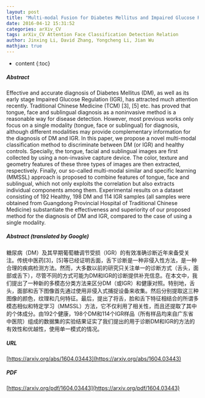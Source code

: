 ```yaml
---
layout: post
title: "Multi-modal Fusion for Diabetes Mellitus and Impaired Glucose Regulation Detection"
date: 2016-04-12 15:31:52
categories: arXiv_CV
tags: arXiv_CV Attention Face Classification Detection Relation
author: Jinxing Li, David Zhang, Yongcheng Li, Jian Wu
mathjax: true
---
```


* content
{:toc}

##### Abstract
Effective and accurate diagnosis of Diabetes Mellitus (DM), as well as its early stage Impaired Glucose Regulation (IGR), has attracted much attention recently. Traditional Chinese Medicine (TCM) [3], [5] etc. has proved that tongue, face and sublingual diagnosis as a noninvasive method is a reasonable way for disease detection. However, most previous works only focus on a single modality (tongue, face or sublingual) for diagnosis, although different modalities may provide complementary information for the diagnosis of DM and IGR. In this paper, we propose a novel multi-modal classification method to discriminate between DM (or IGR) and healthy controls. Specially, the tongue, facial and sublingual images are first collected by using a non-invasive capture device. The color, texture and geometry features of these three types of images are then extracted, respectively. Finally, our so-called multi-modal similar and specific learning (MMSSL) approach is proposed to combine features of tongue, face and sublingual, which not only exploits the correlation but also extracts individual components among them. Experimental results on a dataset consisting of 192 Healthy, 198 DM and 114 IGR samples (all samples were obtained from Guangdong Provincial Hospital of Traditional Chinese Medicine) substantiate the effectiveness and superiority of our proposed method for the diagnosis of DM and IGR, compared to the case of using a single modality.

##### Abstract (translated by Google)
糖尿病（DM）及其早期葡萄糖调节受损（IGR）的有效准确诊断近年来备受关注。传统中医药[3]，[5]等已经证明舌面，舌下诊断是一种非侵入性方法，是一种合理的疾病检测方法。然而，大多数以前的研究只关注单一的诊断方式（舌头，面部或舌下），尽管不同的方式可能为DM和IGR的诊断提供补充信息。在本文中，我们提出了一种新的多模态分类方法来区分DM（或IGR）和健康对照。特别地，舌头，面部和舌下图像首先通过使用非侵入式捕捉设备来收集。然后分别提取这三种图像的颜色，纹理和几何特征。最后，提出了将舌，脸和舌下特征相结合的所谓多模态相似和特定学习（MMSSL）方法，它不仅利用了相关性，而且还提取了其中的个体成分。由192个健康，198个DM和114个IGR样品（所有样品均来自广东省中医院）组成的数据集的实验结果证实了我们提出的用于诊断DM和IGR的方法的有效性和优越性，使用单一模式的情况。

##### URL
[https://arxiv.org/abs/1604.03443](https://arxiv.org/abs/1604.03443)

##### PDF
[https://arxiv.org/pdf/1604.03443](https://arxiv.org/pdf/1604.03443)

